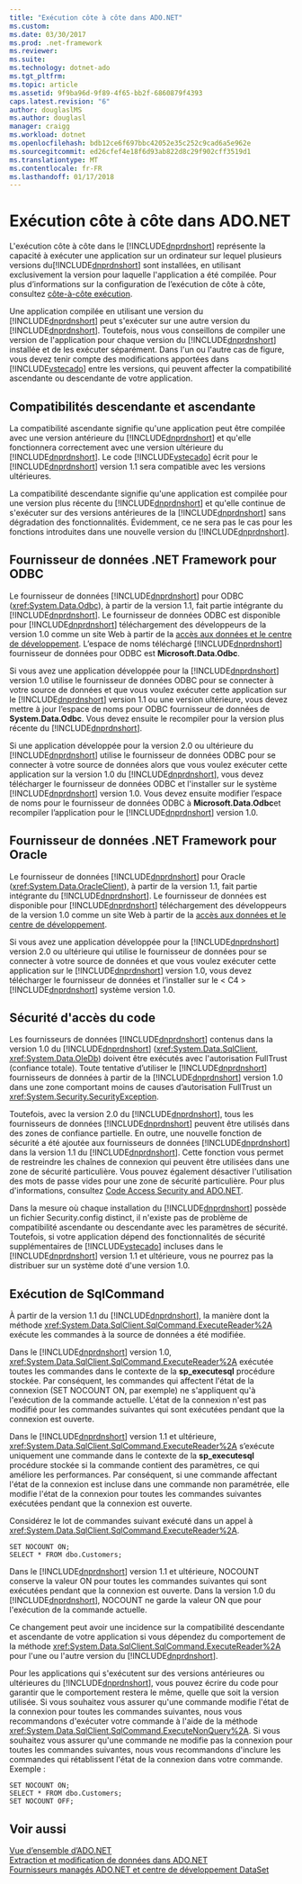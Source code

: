 ```yaml
---
title: "Exécution côte à côte dans ADO.NET"
ms.custom: 
ms.date: 03/30/2017
ms.prod: .net-framework
ms.reviewer: 
ms.suite: 
ms.technology: dotnet-ado
ms.tgt_pltfrm: 
ms.topic: article
ms.assetid: 9f9ba96d-9f89-4f65-bb2f-6860879f4393
caps.latest.revision: "6"
author: douglaslMS
ms.author: douglasl
manager: craigg
ms.workload: dotnet
ms.openlocfilehash: bdb12ce6f697bbc42052e35c252c9cad6a5e962e
ms.sourcegitcommit: ed26cfef4e18f6d93ab822d8c29f902cff3519d1
ms.translationtype: MT
ms.contentlocale: fr-FR
ms.lasthandoff: 01/17/2018
---
```

# <a name="side-by-side-execution-in-adonet"></a>Exécution côte à côte dans ADO.NET
L'exécution côte à côte dans le [!INCLUDE[dnprdnshort](../../../../includes/dnprdnshort-md.md)] représente la capacité à exécuter une application sur un ordinateur sur lequel plusieurs versions du[!INCLUDE[dnprdnshort](../../../../includes/dnprdnshort-md.md)] sont installées, en utilisant exclusivement la version pour laquelle l'application a été compilée. Pour plus d’informations sur la configuration de l’exécution de côte à côte, consultez [côte-à-côte exécution](../../../../docs/framework/deployment/side-by-side-execution.md).  
  
 Une application compilée en utilisant une version du [!INCLUDE[dnprdnshort](../../../../includes/dnprdnshort-md.md)] peut s'exécuter sur une autre version du [!INCLUDE[dnprdnshort](../../../../includes/dnprdnshort-md.md)]. Toutefois, nous vous conseillons de compiler une version de l'application pour chaque version du [!INCLUDE[dnprdnshort](../../../../includes/dnprdnshort-md.md)] installée et de les exécuter séparément. Dans l'un ou l'autre cas de figure, vous devez tenir compte des modifications apportées dans [!INCLUDE[vstecado](../../../../includes/vstecado-md.md)] entre les versions, qui peuvent affecter la compatibilité ascendante ou descendante de votre application.  
  
## <a name="forward-compatibility-and-backward-compatibility"></a>Compatibilités descendante et ascendante  
 La compatibilité ascendante signifie qu'une application peut être compilée avec une version antérieure du [!INCLUDE[dnprdnshort](../../../../includes/dnprdnshort-md.md)] et qu'elle fonctionnera correctement avec une version ultérieure du [!INCLUDE[dnprdnshort](../../../../includes/dnprdnshort-md.md)]. Le code [!INCLUDE[vstecado](../../../../includes/vstecado-md.md)] écrit pour le [!INCLUDE[dnprdnshort](../../../../includes/dnprdnshort-md.md)] version 1.1 sera compatible avec les versions ultérieures.  
  
 La compatibilité descendante signifie qu'une application est compilée pour une version plus récente du [!INCLUDE[dnprdnshort](../../../../includes/dnprdnshort-md.md)] et qu'elle continue de s'exécuter sur des versions antérieures de la [!INCLUDE[dnprdnshort](../../../../includes/dnprdnshort-md.md)] sans dégradation des fonctionnalités. Évidemment, ce ne sera pas le cas pour les fonctions introduites dans une nouvelle version du [!INCLUDE[dnprdnshort](../../../../includes/dnprdnshort-md.md)].  
  
## <a name="the-net-framework-data-provider-for-odbc"></a>Fournisseur de données .NET Framework pour ODBC  
 Le fournisseur de données [!INCLUDE[dnprdnshort](../../../../includes/dnprdnshort-md.md)] pour ODBC (<xref:System.Data.Odbc>), à partir de la version 1.1, fait partie intégrante du [!INCLUDE[dnprdnshort](../../../../includes/dnprdnshort-md.md)]. Le fournisseur de données ODBC est disponible pour [!INCLUDE[dnprdnshort](../../../../includes/dnprdnshort-md.md)] téléchargement des développeurs de la version 1.0 comme un site Web à partir de la [accès aux données et le centre de développement](http://go.microsoft.com/fwlink/?linkid=4173). L’espace de noms téléchargé [!INCLUDE[dnprdnshort](../../../../includes/dnprdnshort-md.md)] fournisseur de données pour ODBC est **Microsoft.Data.Odbc**.  
  
 Si vous avez une application développée pour la [!INCLUDE[dnprdnshort](../../../../includes/dnprdnshort-md.md)] version 1.0 utilise le fournisseur de données ODBC pour se connecter à votre source de données et que vous voulez exécuter cette application sur le [!INCLUDE[dnprdnshort](../../../../includes/dnprdnshort-md.md)] version 1.1 ou une version ultérieure, vous devez mettre à jour l’espace de noms pour ODBC fournisseur de données de **System.Data.Odbc**. Vous devez ensuite le recompiler pour la version plus récente du [!INCLUDE[dnprdnshort](../../../../includes/dnprdnshort-md.md)].  
  
 Si une application développée pour la version 2.0 ou ultérieure du [!INCLUDE[dnprdnshort](../../../../includes/dnprdnshort-md.md)] utilise le fournisseur de données ODBC pour se connecter à votre source de données alors que vous voulez exécuter cette application sur la version 1.0 du [!INCLUDE[dnprdnshort](../../../../includes/dnprdnshort-md.md)], vous devez télécharger le fournisseur de données ODBC et l'installer sur le système [!INCLUDE[dnprdnshort](../../../../includes/dnprdnshort-md.md)] version 1.0. Vous devez ensuite modifier l’espace de noms pour le fournisseur de données ODBC à **Microsoft.Data.Odbc**et recompiler l’application pour le [!INCLUDE[dnprdnshort](../../../../includes/dnprdnshort-md.md)] version 1.0.  
  
## <a name="the-net-framework-data-provider-for-oracle"></a>Fournisseur de données .NET Framework pour Oracle  
 Le fournisseur de données [!INCLUDE[dnprdnshort](../../../../includes/dnprdnshort-md.md)] pour Oracle (<xref:System.Data.OracleClient>), à partir de la version 1.1, fait partie intégrante du [!INCLUDE[dnprdnshort](../../../../includes/dnprdnshort-md.md)]. Le fournisseur de données est disponible pour [!INCLUDE[dnprdnshort](../../../../includes/dnprdnshort-md.md)] téléchargement des développeurs de la version 1.0 comme un site Web à partir de la [accès aux données et le centre de développement](http://go.microsoft.com/fwlink/?linkid=4173).  
  
 Si vous avez une application développée pour la [!INCLUDE[dnprdnshort](../../../../includes/dnprdnshort-md.md)] version 2.0 ou ultérieure qui utilise le fournisseur de données pour se connecter à votre source de données et que vous voulez exécuter cette application sur le [!INCLUDE[dnprdnshort](../../../../includes/dnprdnshort-md.md)] version 1.0, vous devez télécharger le fournisseur de données et l’installer sur le < C4 > [!INCLUDE[dnprdnshort](../../../../includes/dnprdnshort-md.md)]  système version 1.0.  
  
## <a name="code-access-security"></a>Sécurité d'accès du code  
 Les fournisseurs de données [!INCLUDE[dnprdnshort](../../../../includes/dnprdnshort-md.md)] contenus dans la version 1.0 du [!INCLUDE[dnprdnshort](../../../../includes/dnprdnshort-md.md)] (<xref:System.Data.SqlClient>, <xref:System.Data.OleDb>) doivent être exécutés avec l'autorisation FullTrust (confiance totale). Toute tentative d’utiliser le [!INCLUDE[dnprdnshort](../../../../includes/dnprdnshort-md.md)] fournisseurs de données à partir de la [!INCLUDE[dnprdnshort](../../../../includes/dnprdnshort-md.md)] version 1.0 dans une zone comportant moins de causes d’autorisation FullTrust un <xref:System.Security.SecurityException>.  
  
 Toutefois, avec la version 2.0 du [!INCLUDE[dnprdnshort](../../../../includes/dnprdnshort-md.md)], tous les fournisseurs de données [!INCLUDE[dnprdnshort](../../../../includes/dnprdnshort-md.md)] peuvent être utilisés dans des zones de confiance partielle. En outre, une nouvelle fonction de sécurité a été ajoutée aux fournisseurs de données [!INCLUDE[dnprdnshort](../../../../includes/dnprdnshort-md.md)] dans la version 1.1 du [!INCLUDE[dnprdnshort](../../../../includes/dnprdnshort-md.md)]. Cette fonction vous permet de restreindre les chaînes de connexion qui peuvent être utilisées dans une zone de sécurité particulière. Vous pouvez également désactiver l'utilisation des mots de passe vides pour une zone de sécurité particulière. Pour plus d'informations, consultez [Code Access Security and ADO.NET](../../../../docs/framework/data/adonet/code-access-security.md).  
  
 Dans la mesure où chaque installation du [!INCLUDE[dnprdnshort](../../../../includes/dnprdnshort-md.md)] possède un fichier Security.config distinct, il n'existe pas de problème de compatibilité ascendante ou descendante avec les paramètres de sécurité. Toutefois, si votre application dépend des fonctionnalités de sécurité supplémentaires de [!INCLUDE[vstecado](../../../../includes/vstecado-md.md)] incluses dans le [!INCLUDE[dnprdnshort](../../../../includes/dnprdnshort-md.md)] version 1.1 et ultérieure, vous ne pourrez pas la distribuer sur un système doté d'une version 1.0.  
  
## <a name="sqlcommand-execution"></a>Exécution de SqlCommand  
 À partir de la version 1.1 du [!INCLUDE[dnprdnshort](../../../../includes/dnprdnshort-md.md)], la manière dont la méthode <xref:System.Data.SqlClient.SqlCommand.ExecuteReader%2A> exécute les commandes à la source de données a été modifiée.  
  
 Dans le [!INCLUDE[dnprdnshort](../../../../includes/dnprdnshort-md.md)] version 1.0, <xref:System.Data.SqlClient.SqlCommand.ExecuteReader%2A> exécutée toutes les commandes dans le contexte de la **sp_executesql** procédure stockée. Par conséquent, les commandes qui affectent l'état de la connexion (SET NOCOUNT ON, par exemple) ne s'appliquent qu'à l'exécution de la commande actuelle. L'état de la connexion n'est pas modifié pour les commandes suivantes qui sont exécutées pendant que la connexion est ouverte.  
  
 Dans le [!INCLUDE[dnprdnshort](../../../../includes/dnprdnshort-md.md)] version 1.1 et ultérieure, <xref:System.Data.SqlClient.SqlCommand.ExecuteReader%2A> s’exécute uniquement une commande dans le contexte de la **sp_executesql** procédure stockée si la commande contient des paramètres, ce qui améliore les performances. Par conséquent, si une commande affectant l'état de la connexion est incluse dans une commande non paramétrée, elle modifie l'état de la connexion pour toutes les commandes suivantes exécutées pendant que la connexion est ouverte.  
  
 Considérez le lot de commandes suivant exécuté dans un appel à <xref:System.Data.SqlClient.SqlCommand.ExecuteReader%2A>.  
  
```  
SET NOCOUNT ON;  
SELECT * FROM dbo.Customers;  
```  
  
 Dans le [!INCLUDE[dnprdnshort](../../../../includes/dnprdnshort-md.md)] version 1.1 et ultérieure, NOCOUNT conserve la valeur ON pour toutes les commandes suivantes qui sont exécutées pendant que la connexion est ouverte. Dans la version 1.0 du [!INCLUDE[dnprdnshort](../../../../includes/dnprdnshort-md.md)], NOCOUNT ne garde la valeur ON que pour l'exécution de la commande actuelle.  
  
 Ce changement peut avoir une incidence sur la compatibilité descendante et ascendante de votre application si vous dépendez du comportement de la méthode <xref:System.Data.SqlClient.SqlCommand.ExecuteReader%2A> pour l'une ou l'autre version du [!INCLUDE[dnprdnshort](../../../../includes/dnprdnshort-md.md)].  
  
 Pour les applications qui s'exécutent sur des versions antérieures ou ultérieures du [!INCLUDE[dnprdnshort](../../../../includes/dnprdnshort-md.md)], vous pouvez écrire du code pour garantir que le comportement restera le même, quelle que soit la version utilisée. Si vous souhaitez vous assurer qu'une commande modifie l'état de la connexion pour toutes les commandes suivantes, nous vous recommandons d'exécuter votre commande à l'aide de la méthode <xref:System.Data.SqlClient.SqlCommand.ExecuteNonQuery%2A>. Si vous souhaitez vous assurer qu'une commande ne modifie pas la connexion pour toutes les commandes suivantes, nous vous recommandons d'inclure les commandes qui rétablissent l'état de la connexion dans votre commande. Exemple :  
  
```  
SET NOCOUNT ON;  
SELECT * FROM dbo.Customers;  
SET NOCOUNT OFF;  
```  
  
## <a name="see-also"></a>Voir aussi  
 [Vue d’ensemble d’ADO.NET](../../../../docs/framework/data/adonet/ado-net-overview.md)  
 [Extraction et modification de données dans ADO.NET](../../../../docs/framework/data/adonet/retrieving-and-modifying-data.md)  
 [Fournisseurs managés ADO.NET et centre de développement DataSet](http://go.microsoft.com/fwlink/?LinkId=217917)
